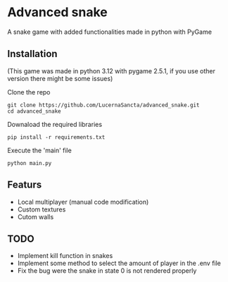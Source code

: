 # Advanced snake

A snake game with added functionalities made in python with PyGame

## Installation
(This game was made in python 3.12 with pygame 2.5.1, if you use other version there might be some issues)

Clone the repo
```
git clone https://github.com/LucernaSancta/advanced_snake.git
cd advanced_snake
```
Downaload the required libraries
```
pip install -r requirements.txt
```
Execute the 'main' file
```
python main.py
```

## Featurs

* Local multiplayer (manual code modification)
* Custom textures
* Cutom walls

## TODO

* Implement kill function in snakes
* Implement some method to select the amount of player in the .env file
* Fix the bug were the snake in state 0 is not rendered properly
